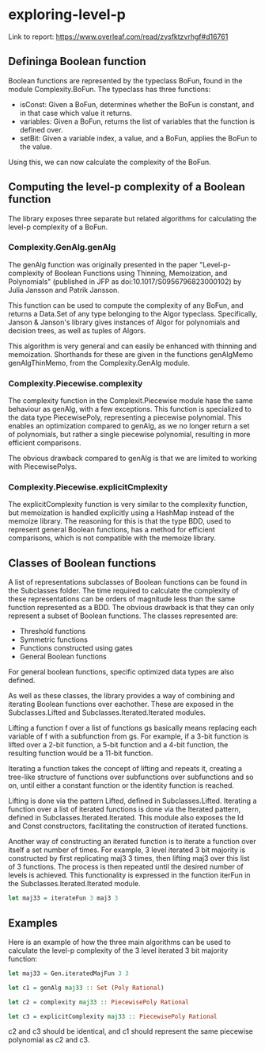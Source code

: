 # exploring-level-p

Link to report: <https://www.overleaf.com/read/zysfktzvrhgf#d16761>

## Defininga Boolean function

Boolean functions are represented by the typeclass BoFun, found in the module Complexity.BoFun.
The typeclass has three functions:

- isConst: Given a BoFun, determines whether the BoFun is constant, and in that case which value it returns.
- variables: Given a BoFun, returns the list of variables that the function is defined over.
- setBit: Given a variable index, a value, and a BoFun, applies the BoFun to the value.

Using this, we can now calculate the complexity of the BoFun.

## Computing the level-p complexity of a Boolean function

The library exposes three separate but related algorithms for calculating the level-p complexity of a BoFun.

### Complexity.GenAlg.genAlg

The genAlg function was originally presented in the paper "Level-p-complexity of Boolean Functions using Thinning, Memoization, and Polynomials" (published in JFP as doi:10.1017/S0956796823000102) by Julia Jansson and Patrik Jansson.

This function can be used to compute the complexity of any BoFun, and returns a Data.Set of any type belonging to the Algor typeclass. Specifically, Janson & Janson's library gives instances of Algor for polynomials and decision trees, as well as tuples of Algors.

This algorithm is very general and can easily be enhanced with thinning and memoization. Shorthands for these are given in the functions genAlgMemo genAlgThinMemo, from the Complexity.GenAlg module.

### Complexity.Piecewise.complexity

The complexity function in the Complexit.Piecewise module hase the same behaviour as genAlg, with a few exceptions. This function is specialized to the data type PiecewisePoly, representing a piecewise polynomial. This enables an optimization compared to genAlg, as we no longer return a set of polynomials, but rather a single piecewise polynomial, resulting in more efficient comparisons.

The obvious drawback compared to genAlg is that we are limited to working with PiecewisePolys.

### Complexity.Piecewise.explicitCmplexity

The explicitComplexity function is very similar to the complexity function, but memoization is handled explicitly using a HashMap instead of the memoize library. The reasoning for this is that the type BDD, used to represent general Boolean functions, has a method for efficient comparisons, which is not compatible with the memoize library.

## Classes of Boolean functions

A list of representations subclasses of Boolean functions can be found in the Subclasses folder. The time required to calculate the complexity of these representations can be orders of magnitude less than the same function represented as a BDD. The obvious drawback is that they can only represent a subset of Boolean functions. The classes represented are:

- Threshold functions
- Symmetric functions
- Functions constructed using gates
- General Boolean functions

For general boolean functions, specific optimized data types are also defined.

As well as these classes, the library provides a way of combining and iterating Boolean functions over eachother. These are exposed in the Subclasses.Lifted and Subclasses.Iterated.Iterated modules.

Lifting a function f over a list of functions gs basically means replacing each variable of f with a subfunction from gs. For example, if a 3-bit function is lifted over a 2-bit function, a 5-bit function and a 4-bit function, the resulting function would be a 11-bit function.

Iterating a function takes the concept of lifting and repeats it, creating a tree-like structure of functions over subfunctions over subfunctions and so on, until either a constant function or the identity function is reached.

Lifting is done via the pattern Lifted, defined in Subclasses.Lifted. Iterating a function over a list of iterated functions is done via the Iterated pattern, defined in Subclasses.Iterated.Iterated. This module also exposes the Id and Const constructors, facilitating the construction of iterated functions.

Another way of constructing an iterated function is to iterate a function over itself a set number of times. For example, 3 level iterated 3 bit majority is constructed by first replicating maj3 3 times, then lifting maj3 over this list of 3 functions. The process is then repeated until the desired number of levels is achieved. This functionality is expressed in the function iterFun in the Subclasses.Iterated.Iterated module.

```Haskell
let maj33 = iterateFun 3 maj3 3
```

## Examples

Here is an example of how the three main algorithms can be used to calculate the level-p complexity of the 3 level iterated 3 bit majority function:

```Haskell
let maj33 = Gen.iteratedMajFun 3 3

let c1 = genAlg maj33 :: Set (Poly Rational)

let c2 = complexity maj33 :: PiecewisePoly Rational

let c3 = explicitComplexity maj33 :: PiecewisePoly Rational
```

c2 and c3 should be identical, and c1 should represent the same piecewise polynomial as c2 and c3.
